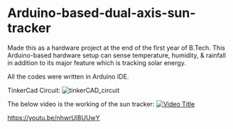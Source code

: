 # Arduino-based-dual-axis-sun-tracker
Made this as a hardware project at the end of the first year of B.Tech. This Arduino-based hardware setup can sense temperature, humidity, &amp; rainfall in addition to its major feature which is tracking solar energy.

All the codes were written in Arduino IDE.

TinkerCad Circuit:
![tinkerCAD_circuit](https://github.com/SaiSatwikReddy07/Arduino-based-dual-axis-sun-tracker/assets/109800395/33b74bba-4c40-410a-92c5-843d3d58a42e)

The below video is the working of the sun tracker:
[![Video Title](http://img.youtube.com/vi/nhwrUl8UUwY/0.jpg)](http://www.youtube.com/watch?v=nhwrUl8UUwY "The working video")


https://youtu.be/nhwrUl8UUwY

